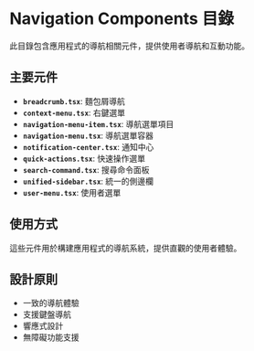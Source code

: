 # Navigation Components 目錄

此目錄包含應用程式的導航相關元件，提供使用者導航和互動功能。

## 主要元件

- **`breadcrumb.tsx`**: 麵包屑導航
- **`context-menu.tsx`**: 右鍵選單
- **`navigation-menu-item.tsx`**: 導航選單項目
- **`navigation-menu.tsx`**: 導航選單容器
- **`notification-center.tsx`**: 通知中心
- **`quick-actions.tsx`**: 快速操作選單
- **`search-command.tsx`**: 搜尋命令面板
- **`unified-sidebar.tsx`**: 統一的側邊欄
- **`user-menu.tsx`**: 使用者選單

## 使用方式

這些元件用於構建應用程式的導航系統，提供直觀的使用者體驗。

## 設計原則

- 一致的導航體驗
- 支援鍵盤導航
- 響應式設計
- 無障礙功能支援


